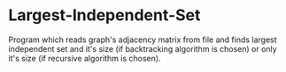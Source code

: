 Largest-Independent-Set
=======================
Program which reads graph's adjacency matrix from file and finds largest independent set and it's size (if backtracking algorithm is chosen) or only it's size (if recursive algorithm is chosen).
